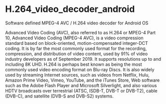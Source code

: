 # H.264_video_decoder_android
Software defined MPEG-4 AVC / H.264 video decoder for Android OS

Advanced Video Coding (AVC), also referred to as H.264 or MPEG-4 Part 10, Advanced Video Coding (MPEG-4 AVC), is a video compression standard based on block-oriented, motion-compensated integer-DCT coding. 
It is by far the most commonly used format for the recording, compression, and distribution of video content, used by 91% of video industry developers as of September 2019.
It supports resolutions up to and including 8K UHD.
H.264 is perhaps best known as being the most commonly used video encoding format on Blu-ray Discs. 
It is also widely used by streaming Internet sources, such as videos from Netflix, Hulu, Amazon Prime Video, Vimeo, YouTube, and the iTunes Store, Web software such as the Adobe Flash Player and Microsoft Silverlight, and also various HDTV broadcasts over terrestrial (ATSC, ISDB-T, DVB-T or DVB-T2), cable (DVB-C), and satellite (DVB-S and DVB-S2) systems.
